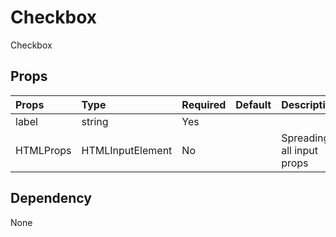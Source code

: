 # Checkbox

Checkbox

## Props

| Props     | Type             | Required | Default | Description               |
| :-------- | :--------------- | :------- | :------ | :------------------------ |
| label     | string           | Yes      |         |                           |
| HTMLProps | HTMLInputElement | No       |         | Spreading all input props |

## Dependency

None
